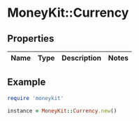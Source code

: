 # MoneyKit::Currency

## Properties

| Name | Type | Description | Notes |
| ---- | ---- | ----------- | ----- |

## Example

```ruby
require 'moneykit'

instance = MoneyKit::Currency.new()
```

